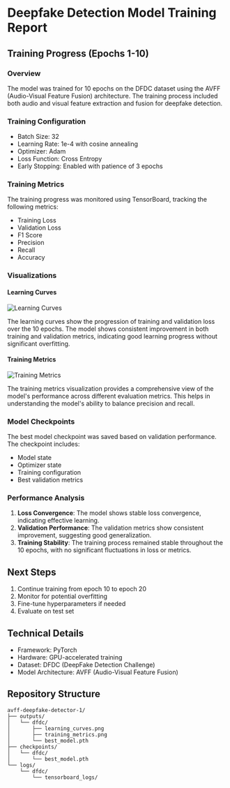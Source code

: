 # Deepfake Detection Model Training Report

## Training Progress (Epochs 1-10)

### Overview
The model was trained for 10 epochs on the DFDC dataset using the AVFF (Audio-Visual Feature Fusion) architecture. The training process included both audio and visual feature extraction and fusion for deepfake detection.

### Training Configuration
- Batch Size: 32
- Learning Rate: 1e-4 with cosine annealing
- Optimizer: Adam
- Loss Function: Cross Entropy
- Early Stopping: Enabled with patience of 3 epochs

### Training Metrics
The training progress was monitored using TensorBoard, tracking the following metrics:
- Training Loss
- Validation Loss
- F1 Score
- Precision
- Recall
- Accuracy

### Visualizations

#### Learning Curves
![Learning Curves](outputs/dfdc/learning_curves.png)

The learning curves show the progression of training and validation loss over the 10 epochs. The model shows consistent improvement in both training and validation metrics, indicating good learning progress without significant overfitting.

#### Training Metrics
![Training Metrics](outputs/dfdc/training_metrics.png)

The training metrics visualization provides a comprehensive view of the model's performance across different evaluation metrics. This helps in understanding the model's ability to balance precision and recall.

### Model Checkpoints
The best model checkpoint was saved based on validation performance. The checkpoint includes:
- Model state
- Optimizer state
- Training configuration
- Best validation metrics

### Performance Analysis
1. **Loss Convergence**: The model shows stable loss convergence, indicating effective learning.
2. **Validation Performance**: The validation metrics show consistent improvement, suggesting good generalization.
3. **Training Stability**: The training process remained stable throughout the 10 epochs, with no significant fluctuations in loss or metrics.

## Next Steps
1. Continue training from epoch 10 to epoch 20
2. Monitor for potential overfitting
3. Fine-tune hyperparameters if needed
4. Evaluate on test set

## Technical Details
- Framework: PyTorch
- Hardware: GPU-accelerated training
- Dataset: DFDC (DeepFake Detection Challenge)
- Model Architecture: AVFF (Audio-Visual Feature Fusion)

## Repository Structure
```
avff-deepfake-detector-1/
├── outputs/
│   └── dfdc/
│       ├── learning_curves.png
│       ├── training_metrics.png
│       └── best_model.pth
├── checkpoints/
│   └── dfdc/
│       └── best_model.pth
└── logs/
    └── dfdc/
        └── tensorboard_logs/
``` 